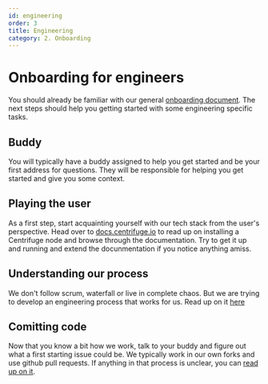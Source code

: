 ```yaml
---
id: engineering
order: 3
title: Engineering
category: 2. Onboarding
---
```


# Onboarding for engineers

You should already be familiar with our general [onboarding document](general.md). The next steps should help you getting started with some engineering specific tasks.

## Buddy

You will typically have a buddy assigned to help you get started and be your first address for questions. They will be responsible for helping you get started and give you some context.

## Playing the user

As a first step, start acquainting yourself with our tech stack from the user's perspective. Head over to [docs.centrifuge.io](https://docs.centrifuge.io) to read up on installing a Centrifuge node and browse through the documentation. Try to get it up and running and extend the docunmentation if you notice anything amiss.

## Understanding our process

We don't follow scrum, waterfall or live in complete chaos. But we are trying to develop an engineering process that works for us. Read up on it [here](../engineering/process.md)

## Comitting code

Now that you know a bit how we work, talk to your buddy and figure out what a first starting issue could be. We typically work in our own forks and use github pull requests. If anything in that process is unclear, you can [read up on it](../engineering/workflow.md).
